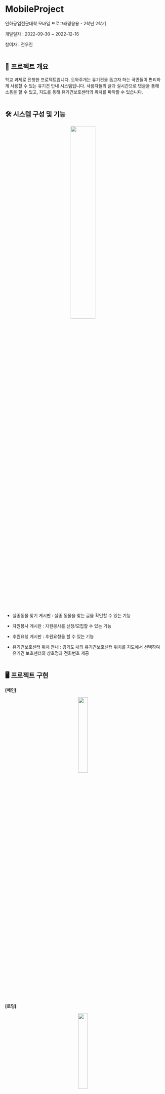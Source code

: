 # MobileProject
인하공업전문대학
모바일 프로그래밍응용 - 2학년 2학기

개발일자 : 2022-09-30 ~ 2022-12-16

참여자 : 전우진
<br><br>

## 📑 프로젝트 개요
학교 과제로 진행한 프로젝트입니다. 도와주개는 유기견을 돕고자 하는 국민들이 편리하게 사용할 수 있는 유기견 안내 시스템입니다. 사용자들의 글과 실시간으로 댓글을 통해 소통을 할 수 있고, 지도를 통해 유기견보호센터의 위치를 파악할 수 있습니다.
<br><br>

## 🛠️ 시스템 구성 및 기능
<div align="center"><img src = "https://user-images.githubusercontent.com/100831211/214849158-09c0f5a2-f170-4b88-ac35-104afe85adfe.png" width="40%"></div>

- 실종동물 찾기 게시판 : 실종 동물을 찾는 글을 확인할 수 있는 기능

- 자원봉사 게시판 : 자원봉사를 신청/모집할 수 있는 기능

- 후원요청 게시판 : 후원요청을 할 수 있는 기능

- 유기견보호센터 위치 안내 : 경기도 내의 유기견보호센터 위치를 지도에서 선택하여 유기견 보호센터의 상호명과 전화번호 제공
<br><br>

## 🖥️ 프로젝트 구현
**[메인]**
<div align="center"><img src="https://user-images.githubusercontent.com/100831211/216225888-bc6617d0-eb5d-4921-a5e9-b0374182e5e1.png" width="25%"></div>

**[로딩]**
<div align="center"><img src="https://user-images.githubusercontent.com/100831211/216226440-36620af8-6426-4410-a86f-6a5f18815395.png" width="25%"></div>

**[회원가입 & 로그인]**
<div align="center"><img src="https://user-images.githubusercontent.com/100831211/216225325-1c819612-68fd-4e2b-bda9-488b11758da6.png" width="25%"></div>
<div align="center"><img src="https://user-images.githubusercontent.com/100831211/216225369-06c5d446-d37e-4d1f-9ca5-42c4082a0c66.png" width="25%"></div>
<div align="center"><img src="https://user-images.githubusercontent.com/100831211/216225517-9fd2fd10-80d8-4db5-a7c8-3c76707470b2.png" width="25%"></div>

**[비밀번호 찾기]**
<div align="center"><img src="https://user-images.githubusercontent.com/100831211/216226561-d95061c4-5d5d-4f76-b42d-c6203dd0667d.png" width="25%"></div>

**[프로필]**
<div align="center"><img src="https://user-images.githubusercontent.com/100831211/216225946-9ebc613d-0da6-496c-9762-ade8494b7480.png" width="25%"></div>
<div align="center"><img src="https://user-images.githubusercontent.com/100831211/216225996-ddffc97c-d454-4899-9e78-4710a0ed17a9.png" width="25%"></div>

**[게시판]**
<div align="center"><img src="https://user-images.githubusercontent.com/100831211/216226726-355e0223-3c46-46b8-af1b-13088074614d.png" width="25%"></div>
<div align="center"><img src="https://user-images.githubusercontent.com/100831211/216226796-6deb1f2d-db7e-49ad-b2a6-a2d71c48a858.png" width="25%"></div>

**[나의 글 모음]**
<div align="center"><img src="https://user-images.githubusercontent.com/100831211/216226108-a1affb12-b0f1-4fba-a8ba-fe062b374403.png" width="25%"></div>


**[지도]**
